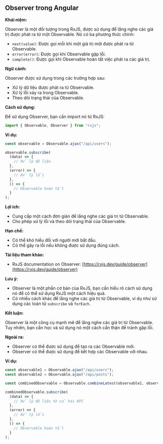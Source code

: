 ## Observer trong Angular

**Khái niệm:**

Observer là một đối tượng trong RxJS, được sử dụng để lắng nghe các giá trị được phát ra từ một Observable. Nó có ba phương thức chính:

- `next(value)`: Được gọi mỗi khi một giá trị mới được phát ra từ Observable.
- `error(error)`: Được gọi khi Observable gặp lỗi.
- `complete()`: Được gọi khi Observable hoàn tất việc phát ra các giá trị.

**Ngữ cảnh:**

Observer được sử dụng trong các trường hợp sau:

- Xử lý dữ liệu được phát ra từ Observable.
- Xử lý lỗi xảy ra trong Observable.
- Theo dõi trạng thái của Observable.

**Cách sử dụng:**

Để sử dụng Observer, bạn cần import nó từ RxJS:

```typescript
import { Observable, Observer } from "rxjs";
```

**Ví dụ:**

```typescript
const observable = Observable.ajax("/api/users");

observable.subscribe(
  (data) => {
    // Xử lý dữ liệu
  },
  (error) => {
    // Xử lý lỗi
  },
  () => {
    // Observable hoàn tất
  }
);
```

**Lợi ích:**

- Cung cấp một cách đơn giản để lắng nghe các giá trị từ Observable.
- Cho phép xử lý lỗi và theo dõi trạng thái của Observable.

**Hạn chế:**

- Có thể khó hiểu đối với người mới bắt đầu.
- Có thể gây ra lỗi nếu không được sử dụng đúng cách.

**Tài liệu tham khảo:**

- RxJS documentation on Observer: [https://rxjs.dev/guide/observer](https://rxjs.dev/guide/observer)

**Lưu ý:**

- Observer là một phần cơ bản của RxJS, bạn cần hiểu rõ cách sử dụng nó để có thể sử dụng RxJS một cách hiệu quả.
- Có nhiều cách khác để lắng nghe các giá trị từ Observable, ví dụ như sử dụng các toán tử `subscribe` và `forEach`.

**Kết luận:**

Observer là một công cụ mạnh mẽ để lắng nghe các giá trị từ Observable. Tuy nhiên, bạn cần học và sử dụng nó một cách cẩn thận để tránh gặp lỗi.

**Ngoài ra:**

- Observer có thể được sử dụng để tạo ra các Observable mới.
- Observer có thể được sử dụng để kết hợp các Observable với nhau.

**Ví dụ:**

```typescript
const observable1 = Observable.ajax("/api/users");
const observable2 = Observable.ajax("/api/posts");

const combinedObservable = Observable.combineLatest(observable1, observable2);

combinedObservable.subscribe(
  (data) => {
    // Xử lý dữ liệu từ cả hai API
  },
  (error) => {
    // Xử lý lỗi
  },
  () => {
    // Observable hoàn tất
  }
);
```
